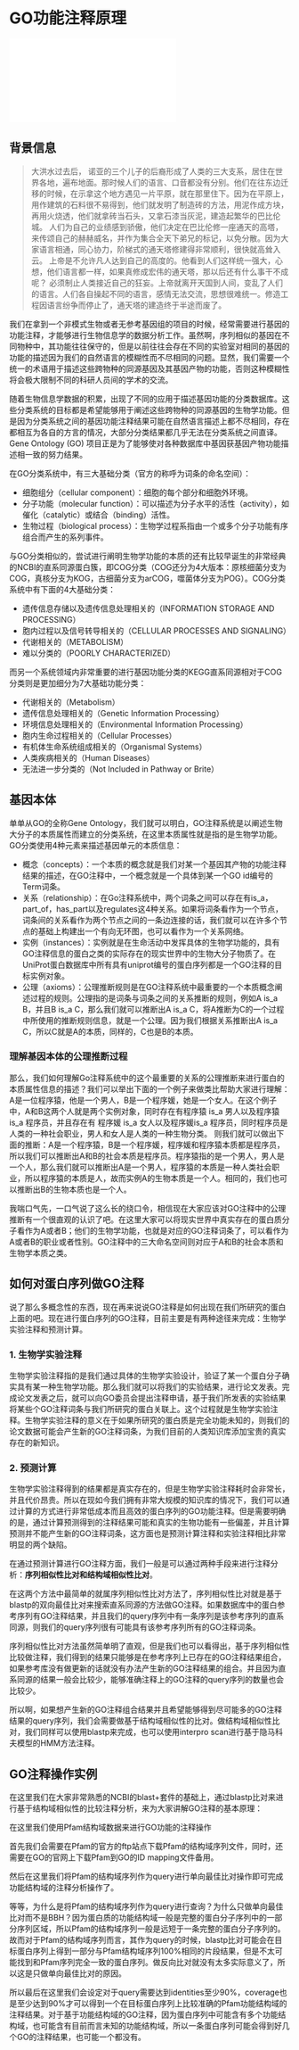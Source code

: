 # GO功能注释原理

<!-- 2019-10-04 -->
<!-- :: course,dev,gsea,go,gene ontology -->

<iframe src="//player.bilibili.com/player.html?aid=69931805&cid=121168664&page=1" scrolling="no" border="0" frameborder="no" framespacing="0" allowfullscreen="true"> </iframe>

## 背景信息

> 大洪水过去后， 诺亚的三个儿子的后裔形成了人类的三大支系，居住在世界各地，遍布地面。那时候人们的语言、口音都没有分别。他们在往东边迁移的时候，在示拿这个地方遇见一片平原，就在那里住下。因为在平原上，用作建筑的石料很不易得到，他们就发明了制造砖的方法，用泥作成方块，再用火烧透，他们就拿砖当石头，又拿石漆当灰泥，建造起繁华的巴比伦城。
> 人们为自己的业绩感到骄傲，他们决定在巴比伦修一座通天的高塔，来传颂自己的赫赫威名，并作为集合全天下弟兄的标记，以免分散。因为大家语言相通，同心协力，阶梯式的通天塔修建得非常顺利，很快就高耸入云。
> 上帝是不允许凡人达到自己的高度的。他看到人们这样统一强大，心想，他们语言都一样，如果真修成宏伟的通天塔，那以后还有什么事干不成呢？ 必须制止人类接近自己的狂妄。上帝就离开天国到人间，变乱了人们的语言。人们各自操起不同的语言，感情无法交流，思想很难统一。修造工程因语言纷争而停止了，通天塔的建造终于半途而废了。

我们在拿到一个非模式生物或者无参考基因组的项目的时候，经常需要进行基因的功能注释，才能够进行生物信息学的数据分析工作。虽然啊，序列相似的基因在不同物种中，其功能往往保守的，但是以前往往会存在不同的实验室对相同的基因的功能的描述因为我们的自然语言的模糊性而不尽相同的问题。显然，我们需要一个统一的术语用于描述这些跨物种的同源基因及其基因产物的功能，否则这种模糊性将会极大限制不同的科研人员间的学术的交流。

随着生物信息学数据的积累，出现了不同的应用于描述基因功能的分类数据库。这些分类系统的目标都是希望能够用于阐述这些跨物种的同源基因的生物学功能。但是因为分类系统之间的基因功能注释结果可能在自然语言描述上都不尽相同，存在都相互为各自的方言的情况，大部分分类结果都几乎无法在分类系统之间直译。 Gene Ontology (GO) 项目正是为了能够使对各种数据库中基因获基因产物功能描述相一致的努力结果。

在GO分类系统中，有三大基础分类（官方的称呼为词条的命名空间）：

+ 细胞组分（cellular component）：细胞的每个部分和细胞外环境。
+ 分子功能（molecular function）：可以描述为分子水平的活性（activity），如催化（catalytic）或结合（binding）活性。
+ 生物过程（biological process）：生物学过程系指由一个或多个分子功能有序组合而产生的系列事件。

与GO分类相似的，尝试进行阐明生物学功能的本质的还有比较早诞生的非常经典的NCBI的直系同源蛋白簇，即COG分类（COG还分为4大版本：原核细菌分支为COG，真核分支为KOG，古细菌分支为arCOG，噬菌体分支为POG）。COG分类系统中有下面的4大基础分类：

+ 遗传信息存储以及遗传信息处理相关的（INFORMATION STORAGE AND PROCESSING）
+ 胞内过程以及信号转导相关的（CELLULAR PROCESSES AND SIGNALING）
+ 代谢相关的（METABOLISM）
+ 难以分类的（POORLY CHARACTERIZED）

而另一个系统领域内非常重要的进行基因功能分类的KEGG直系同源相对于COG分类则是更加细分为7大基础功能分类：

+ 代谢相关的（Metabolism）
+ 遗传信息处理相关的（Genetic Information Processing）
+ 环境信息处理相关的（Environmental Information Processing）
+ 胞内生命过程相关的（Cellular Processes）
+ 有机体生命系统组成相关的（Organismal Systems）
+ 人类疾病相关的（Human Diseases）
+ 无法进一步分类的（Not Included in Pathway or Brite）

## 基因本体

单单从GO的全称Gene Ontology，我们就可以明白，GO注释系统是以阐述生物大分子的本质属性而建立的分类系统，在这里本质属性就是指的是生物学功能。GO分类使用4种元素来描述基因单元的本质信息：

+ 概念（concepts）：一个本质的概念就是我们对某一个基因其产物的功能注释结果的描述，在GO注释中，一个概念就是一个具体到某一个GO id编号的Term词条。
+ 关系（relationship）：在Go注释系统中，两个词条之间可以存在有is_a，part_of，has_part以及regulates这4种关系。如果将词条看作为一个节点，词条间的关系看作为两个节点之间的一条边连接的话，我们就可以在许多个节点的基础上构建出一个有向无环图，也可以看作为一个关系网络。
+ 实例（instances）：实例就是在生命活动中发挥具体的生物学功能的，具有GO注释信息的蛋白之类的实际存在的现实世界中的生物大分子物质了。在UniProt蛋白数据库中所有具有uniprot编号的蛋白序列都是一个GO注释的目标实例对象。
+ 公理（axioms）：公理推断规则是在GO注释系统中最重要的一个本质概念阐述过程的规则。公理指的是词条与词条之间的关系推断的规则，例如A is_a B，并且B is_a C，那么我们就可以推断出A is_a C，将A推断为C的一个过程中所使用的推断规则信息，就是一个公理。因为我们根据关系推断出A is_a C，所以C就是A的本质，同样的，C也是B的本质。

### 理解基因本体的公理推断过程

那么，我们如何理解Go注释系统中的这个最重要的关系的公理推断来进行蛋白的本质属性信息的描述？我们可以举出下面的一个例子来做类比帮助大家进行理解：
A是一位程序猿，他是一个男人，B是一个程序媛，她是一个女人。在这个例子中，A和B这两个人就是两个实例对象，同时存在有程序猿 is_a 男人以及程序猿 is_a 程序员，并且存在有 程序媛 is_a 女人以及程序媛is_a 程序员，同时程序员是人类的一种社会职业，男人和女人是人类的一种生物分类。
则我们就可以做出下面的推断：A是一个程序猿，B是一个程序媛，程序媛和程序猿本质都是程序员，所以我们可以推断出A和B的社会本质是程序员。程序猿指的是一个男人，男人是一个人，那么我们就可以推断出A是一个男人，程序猿的本质是一种人类社会职业，所以程序猿的本质是人，故而实例A的生物本质是一个人。相同的，我们也可以推断出B的生物本质也是一个人。

我喘口气先，一口气说了这么长的绕口令，相信现在大家应该对GO注释中的公理推断有一个很直观的认识了吧。在这里大家可以将现实世界中真实存在的蛋白质分子看作为A或者B；他们的生物学功能，也就是对应的GO注释词条了，可以看作为A或者B的职业或者性别。GO注释中的三大命名空间则对应于A和B的社会本质和生物学本质之类。

## 如何对蛋白序列做GO注释

说了那么多概念性的东西，现在再来说说GO注释是如何出现在我们所研究的蛋白上面的吧。现在进行蛋白序列的GO注释，目前主要是有两种途径来完成：生物学实验注释和预测计算。

### 1.	生物学实验注释

生物学实验注释指的是我们通过具体的生物学实验设计，验证了某一个蛋白分子确实具有某一种生物学功能。那么我们就可以将我们的实验结果，进行论文发表。完成论文发表之后，就可以向GO委员会提出注释申请，基于我们所发表的实验结果将某些个GO注释词条与我们所研究的蛋白关联上。这个过程就是生物学实验注释。生物学实验注释的意义在于如果所研究的蛋白质是完全功能未知的，则我们的论文数据可能会产生新的GO注释词条，为我们目前的人类知识库添加宝贵的真实存在的新知识。

### 2.	预测计算

生物学实验注释得到的结果都是真实存在的，但是生物学实验注释耗时会非常长，并且代价昂贵。所以在现如今我们拥有非常大规模的知识库的情况下，我们可以通过计算的方式进行非常低成本而且高效的蛋白序列的GO功能注释。但是需要明确的是，通过计算预测得到的注释结果可能和真实的生物功能有一些偏差，并且计算预测并不能产生新的GO注释词条，这方面也是预测计算注释和实验注释相比非常明显的两个缺陷。

在通过预测计算进行GO注释方面，我们一般是可以通过两种手段来进行注释分析：**序列相似性比对和结构域相似性比对**。

在这两个方法中最简单的就属序列相似性比对方法了，序列相似性比对就是基于blastp的双向最佳比对来搜索直系同源的方法做GO注释。如果数据库中的蛋白参考序列有GO注释结果，并且我们的query序列中有一条序列是该参考序列的直系同源，则我们的query序列很有可能具有该参考序列所有的GO注释词条。

序列相似性比对方法虽然简单明了直观，但是我们也可以看得出，基于序列相似性比较做注释，我们得到的结果只能够是在参考序列上已存在的GO注释结果组合，如果参考库没有做更新的话就没有办法产生新的GO注释结果的组合。并且因为直系同源的结果一般会比较少，能够准确注释上的GO注释的query序列的数量也会比较少。

所以啊，如果想产生新的GO注释组合结果并且希望能够得到尽可能多的GO注释结果的query序列，我们会需要做基于结构域相似性的比对。做结构域相似性比对，我们同样可以使用blastp来完成，也可以使用interpro scan进行基于隐马科夫模型的HMM方法注释。

## GO注释操作实例

在这里我们在大家非常熟悉的NCBI的blast+套件的基础上，通过blastp比对来进行基于结构域相似性的比较注释分析，来为大家讲解GO注释的基本原理：

在这里我们使用Pfam结构域数据来进行GO功能的注释操作

首先我们会需要在Pfam的官方的ftp站点下载Pfam的结构域序列文件，同时，还需要在GO的官网上下载Pfam到GO的ID mapping文件备用。

然后在这里我们将Pfam的结构域序列作为query进行单向最佳比对操作即可完成功能结构域的注释分析操作了。

等等，为什么是将Pfam的结构域序列作为query进行查询？为什么只做单向最佳比对而不是BBH？因为蛋白质的功能结构域一般是完整的蛋白分子序列中的一部分序列区域，所以Pfam的结构域序列一般是远短于一条完整的蛋白分子序列的。故而对于Pfam的结构域序列而言，其作为query的时候，blastp比对可能会在目标蛋白序列上得到一部分与Pfam结构域序列100%相同的片段结果，但是不太可能找到和Pfam序列完全一致的蛋白序列。做反向比对就没有太多实际意义了，所以这是只做单向最佳比对的原因。

所以最后在这里我们会设定对于query需要达到identities至少90%，coverage也是至少达到90%才可以得到一个在目标蛋白序列上比较准确的Pfam功能结构域的注释结果。对于基于功能结构域的GO注释，因为蛋白序列中可能含有多个功能结构域，也可能含有目前而言未知的功能结构域，所以一条蛋白序列可能会得到好几个GO的注释结果，也可能一个都没有。

